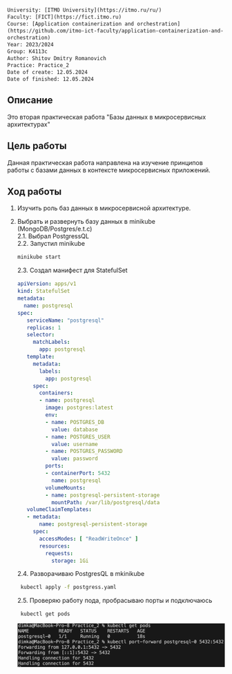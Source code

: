 ```
University: [ITMO University](https://itmo.ru/ru/)
Faculty: [FICT](https://fict.itmo.ru)
Course: [Application containerization and orchestration](https://github.com/itmo-ict-faculty/application-containerization-and-orchestration)
Year: 2023/2024
Group: K4113c
Author: Shitov Dmitry Romanovich
Practice: Practice_2
Date of create: 12.05.2024
Date of finished: 12.05.2024
```

## Описание
Это вторая практическая работа "Базы данных в микросервисных архитектурах"  

## Цель работы
Данная практическая работа направлена на изучение принципов работы с базами данных в контексте микросервисных приложений.  

## Ход работы  

1. Изучить роль баз данных в микросервисной архитектуре.  

2. Выбрать и развернуть базу данных в minikube (MongoDB/Postgres/e.t.c)  
  2.1. Выбрал PostgressQL  
  2.2. Запустил minikube  
   ```cmd
   minikube start
   ```  
    2.3. Создал манифест для StatefulSet
   ```yaml
   apiVersion: apps/v1
   kind: StatefulSet
   metadata:
     name: postgresql
   spec:
      serviceName: "postgresql"
      replicas: 1
      selector:
        matchLabels:
          app: postgresql
      template:
        metadata:
          labels:
            app: postgresql
        spec:
          containers:
          - name: postgresql
            image: postgres:latest
            env:
            - name: POSTGRES_DB
              value: database
            - name: POSTGRES_USER
              value: username
            - name: POSTGRES_PASSWORD
              value: password
            ports:
            - containerPort: 5432
              name: postgresql
            volumeMounts:
            - name: postgresql-persistent-storage
              mountPath: /var/lib/postgresql/data
      volumeClaimTemplates:
      - metadata:
          name: postgresql-persistent-storage
        spec:
          accessModes: [ "ReadWriteOnce" ]
          resources:
            requests:
              storage: 1Gi
   ```  
   2.4. Разворачиваю PostgresQL в mkinikube
   ```cmd
    kubectl apply -f postgress.yaml
   ```  
   2.5. Проверяю работу пода, пробрасываю порты и подключаюсь
   ```cmd
    kubectl get pods
   ```  
   ![alt text](1.png)
